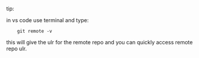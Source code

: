 tip:

in vs code use terminal and type:

        git remote -v

this will give the ulr for the remote repo and you can quickly access remote repo ulr.